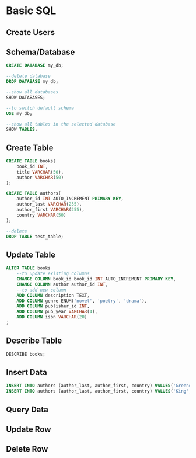 # Basic SQL

## Create Users

## Schema/Database
```sql
CREATE DATABASE my_db;

--delete database
DROP DATABASE my_db;

--show all databases
SHOW DATABASES;

--to switch default schema
USE my_db;

--show all tables in the selected database
SHOW TABLES;
```

## Create Table
```sql
CREATE TABLE books(
    book_id INT,
    title VARCHAR(50),
    author VARCHAR(50)
);

CREATE TABLE authors(
    author_id INT AUTO_INCREMENT PRIMARY KEY,
    author_last VARCHAR(255),
    author_first VARCHAR(255),
    country VARCHAR(50)
);

--delete
DROP TABLE test_table;
```
## Update Table
```sql
ALTER TABLE books
    --to update existing columns
    CHANGE COLUMN book_id book_id INT AUTO_INCREMENT PRIMARY KEY,
    CHANGE COLUMN author author_id INT,
    --to add new column
    ADD COLUMN description TEXT,
    ADD COLUMN genre ENUM('novel', 'poetry', 'drama'),
    ADD COLUMN publisher_id INT,
    ADD COLUMN pub_year VARCHAR(4),
    ADD COLUMN isbn VARCHAR(20)
;
```

## Describe Table
```sql
DESCRIBE books;
```

## Insert Data
```sql
INSERT INTO authors (author_last, author_first, country) VALUES('Greene','Grahan','United Kingdom');
INSERT INTO authors (author_last, author_first, country) VALUES('King','Elias','Swapingdo');
```

## Query Data

## Update Row

## Delete Row
